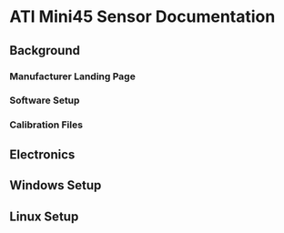 # ATI Mini45 Sensor Documentation 

## Background

### Manufacturer Landing Page

### Software Setup

### Calibration Files


## Electronics

## Windows Setup

## Linux Setup

